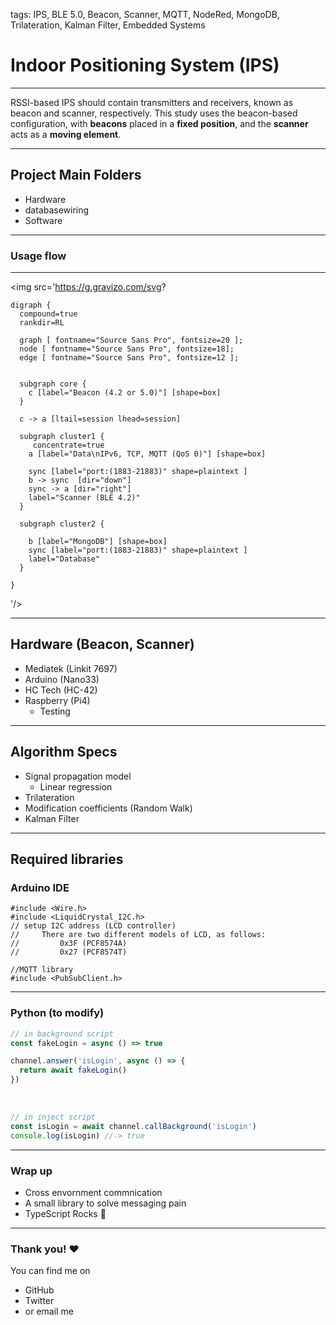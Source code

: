 tags: IPS, BLE 5.0, Beacon, Scanner, MQTT, NodeRed, MongoDB, Trilateration, Kalman Filter, Embedded Systems


# Indoor Positioning System (IPS)

---

RSSI-based IPS should contain transmitters and receivers, known as beacon and scanner, respectively. This study uses the beacon-based configuration, with **beacons** placed in a **fixed position**, and the **scanner** acts as a **moving element**. 

---

## Project Main Folders

- Hardware
- databasewiring
- Software

---



### Usage flow

---

<img src='https://g.gravizo.com/svg?

```graphviz
digraph {
  compound=true
  rankdir=RL

  graph [ fontname="Source Sans Pro", fontsize=20 ];
  node [ fontname="Source Sans Pro", fontsize=18];
  edge [ fontname="Source Sans Pro", fontsize=12 ];


  subgraph core {
    c [label="Beacon (4.2 or 5.0)"] [shape=box]
  }
  
  c -> a [ltail=session lhead=session]

  subgraph cluster1 {
     concentrate=true
    a [label="Data\nIPv6, TCP, MQTT (QoS 0)"] [shape=box]
   
    sync [label="port:(1883-21883)" shape=plaintext ]
    b -> sync  [dir="down"]
    sync -> a [dir="right"]
    label="Scanner (BLE 4.2)"
  }

  subgraph cluster2 {
    
    b [label="MongoDB"] [shape=box]
    sync [label="port:(1883-21883)" shape=plaintext ]
    label="Database"
  }
  
}

```
'/>
          
---

## Hardware (Beacon, Scanner)

- Mediatek (Linkit 7697)
- Arduino (Nano33)
- HC Tech (HC-42)
- Raspberry (Pi4)
  - Testing

---



## Algorithm Specs

- Signal propagation model
    - Linear regression
- Trilateration
- Modification coefficients (Random Walk)
- Kalman Filter

---
## Required libraries


### Arduino IDE

```c=
#include <Wire.h>
#include <LiquidCrystal_I2C.h>
// setup I2C address (LCD controller)
//     There are two different models of LCD, as follows:
//         0x3F (PCF8574A)
//         0x27 (PCF8574T)
```

```c=
//MQTT library
#include <PubSubClient.h>
```

---
### Python (to modify)

```typescript
// in background script
const fakeLogin = async () => true

channel.answer('isLogin', async () => {
  return await fakeLogin()
})
```

<br>

```typescript
// in inject script
const isLogin = await channel.callBackground('isLogin')
console.log(isLogin) //-> true
```

---

### Wrap up

- Cross envornment commnication
- A small library to solve messaging pain
- TypeScript Rocks :tada: 

---

### Thank you! :heart: 

You can find me on

- GitHub
- Twitter
- or email me
